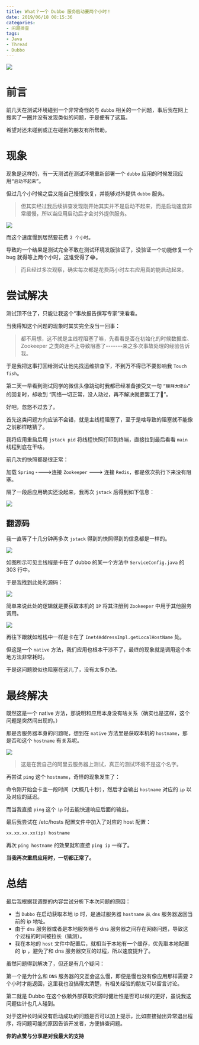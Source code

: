 ```yaml
---
title: What？一个 Dubbo 服务启动要两个小时！
date: 2019/06/18 08:15:36 
categories: 
- 问题排查
tags: 
- Java
- Thread
- Dubbo
---
```


![](http://ww4.sinaimg.cn/large/006tNc79ly1g4o4eziffdj30dw09a3zi.jpg)


# 前言

前几天在测试环境碰到一个非常奇怪的与 `dubbo` 相关的一个问题，事后我在网上搜索了一圈并没有发现类似的问题，于是便有了这篇。

希望对还未碰到或正在碰到的朋友有所帮助。


# 现象

现象是这样的，有一天测试在测试环境重新部署一个 `dubbo` 应用的时候发现应用`“启动不起来”`。

但过几个小时候之后又能自己慢慢恢复，并能够对外提供 `dubbo` 服务。

> 但其实经过我后续排查发现刚开始其实并不是启动不起来，而是启动速度非常缓慢，所以当应用启动后才会对外提供服务。

![](http://ww1.sinaimg.cn/large/006tNc79ly1g4o4m73p0zj31ww0eeaja.jpg)

而这个速度慢到居然要花费 `2 个小时`。

导致的一个结果是测试完全不敢在测试环境发版验证了，没验证一个功能修复一个 bug 就得等上两个小时，这谁受得了😂。

> 而且经过多次观察，确实每次都是花费两小时左右应用真的能启动起来。

# 尝试解决

测试顶不住了，只能让我这个“事故报告撰写专家”来看看。

当我得知这个问题的现象时其实完全没当一回事：

> 都不用想，这不就是主线程阻塞了嘛，先看看是否在初始化的时候数据库、Zookeeper 之类的连不上导致阻塞了-------来之多次事故处理的经验告诉我。


于是我把这事打回给测试让他先找运维排查下，不到万不得已不要影响我 `Touch fish`。

第二天一早看到测试同学的微信头像跳动时我都已经准备接受又一句 `“膜拜大佬👍”` 的回复时，却收到 “网络一切正常，没人动过，再不解决就要罢工了🤬”。


好吧，忽悠不过去了。

首先这类问题方向应该不会错，就是主线程阻塞了，至于是啥导致的阻塞就不能像之前那样瞎猜了。

我将应用重启后用 `jstack pid` 将线程快照打印到终端，直接拉到最后看看 `main` 线程到底在干啥。

前几次的快照都是很正常：

加载 `Spring` ---->连接 `Zookeeper` ---> 连接 `Redis`，都是依次执行下来没有阻塞。


隔了一段后应用确实还没起来，我再次 `jstack` 后得到如下信息：

![](http://ww1.sinaimg.cn/large/006tNc79ly1g4o58iyl96j30v50b440c.jpg)

## 翻源码

我一直等了十几分钟再多次 `jstack` 得到的快照得到的信息都是一样的。

![](http://ww1.sinaimg.cn/large/006tNc79ly1g4o58iyl96j30v50b440c.jpg)

如图所示可见主线程是卡在了 dubbo 的某一个方法中 `ServiceConfig.java` 的 303 行中。

于是我找到此处的源码：

![](http://ww4.sinaimg.cn/large/006tNc79ly1g4o619s7r2j30rf0h5jug.jpg)

简单来说此处的逻辑就是要获取本机的 `IP` 将其注册到 `Zookeeper` 中用于其他服务调用。

![](http://ww4.sinaimg.cn/large/006tNc79ly1g4o66d5cnsj30sp05dwg4.jpg)

再往下跟就如堆栈中一样是卡在了 `Inet4AddressImpl.getLocalHostName` 处。


但这是一个 `native` 方法，我们应用也根本干涉不了，最终的现象就是调用这个本地方法非常耗时。

于是这问题貌似也阻塞在这儿了，没有太多办法。

# 最终解决

既然这是一个 native 方法，那说明和应用本身没有啥关系（确实也是这样，这个问题是突然间出现的。）

那是否服务器本身的问题呢，想到在 `native` 方法里是获取本机的 `hostname`，那是否和这个 `hostname` 有关系呢。

![](http://ww2.sinaimg.cn/large/006tNc79ly1g4o6orhrcij30ef026dhu.jpg)

> 这是在我自己的阿里云服务器上测试，真正的测试环境不是这个名字。


再尝试 `ping` 这个 `hostname`，奇怪的现象发生了：

命令刚开始会卡主一段时间（大概几十秒），然后才会输出 `hostname` 对应的 `ip` 以及对应的延迟。

而当我直接 `ping` 这个 `ip` 时去能快速响应后面的输出。

最后我尝试在 /etc/hosts 配置文件中加入了对应的 host 配置：

```xml
xx.xx.xx.xx(ip) hostname
```

再次 `ping hostname` 的效果就和直接 `ping ip` 一样了。

**当我再次重启应用时，一切都正常了。**

# 总结

最后我根据我调整的内容尝试分析下本次问题的原因：

- 当 `Dubbo` 在启动获取本地 ip 时，是通过服务器 `hostname` 从 `dns` 服务器返回当前的 ip 地址。
- 由于 `dns` 服务器或者是本地服务器与 dns 服务器之间存在网络问题，导致这个过程的时间被拉长（猜测）。
- 我在本地的 `host` 文件中配置后，就相当于本地有一个缓存，优先取本地配置的 ip ，避免了和 dns 服务器交互的过程，所以速度提升了。


虽然问题得到解决了，但还是有几个疑问：

第一个是为什么和 `DNS` 服务器的交互会这么慢，即便是慢也没有像应用那样需要 2 个小时才能返回，这里我也没搞得太清楚，有相关经验的朋友可以留言讨论。

第二就是 Dubbo 在这个依赖外部获取资源时健壮性是否可以做的更好，虽说我这问题估计也几人碰到。

对于这种长时间没有启动成功的问题是否可以加上提示，比如直接抛出异常退出程序，将问题可能的原因告诉开发者，方便排查问题。

**你的点赞与分享是对我最大的支持**

